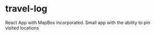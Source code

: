 # travel-log
React App with MapBox incorporated. Small app with the ability to pin visited locations
